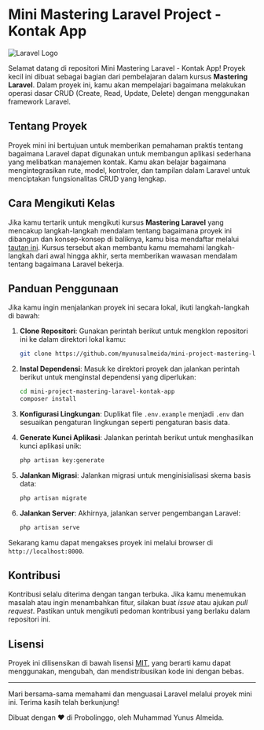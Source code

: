 # Mini Mastering Laravel Project - Kontak App

![Laravel Logo](https://raw.githubusercontent.com/laravel/art/master/logo-lockup/5%20SVG/2%20CMYK/1%20Full%20Color/laravel-logolockup-cmyk-red.svg)

Selamat datang di repositori Mini Mastering Laravel - Kontak App! Proyek kecil ini dibuat sebagai bagian dari pembelajaran dalam kursus **Mastering Laravel**. Dalam proyek ini, kamu akan mempelajari bagaimana melakukan operasi dasar CRUD (Create, Read, Update, Delete) dengan menggunakan framework Laravel.

## Tentang Proyek

Proyek mini ini bertujuan untuk memberikan pemahaman praktis tentang bagaimana Laravel dapat digunakan untuk membangun aplikasi sederhana yang melibatkan manajemen kontak. Kamu akan belajar bagaimana mengintegrasikan rute, model, kontroler, dan tampilan dalam Laravel untuk menciptakan fungsionalitas CRUD yang lengkap.

## Cara Mengikuti Kelas

Jika kamu tertarik untuk mengikuti kursus **Mastering Laravel** yang mencakup langkah-langkah mendalam tentang bagaimana proyek ini dibangun dan konsep-konsep di baliknya, kamu bisa mendaftar melalui [tautan ini](https://academy.onlenkan.com/kelas/mastering-laravel-from-zero-to-hero). Kursus tersebut akan membantu kamu memahami langkah-langkah dari awal hingga akhir, serta memberikan wawasan mendalam tentang bagaimana Laravel bekerja.

## Panduan Penggunaan

Jika kamu ingin menjalankan proyek ini secara lokal, ikuti langkah-langkah di bawah:

1. **Clone Repositori**: Gunakan perintah berikut untuk mengklon repositori ini ke dalam direktori lokal kamu:
   
   ```bash
   git clone https://github.com/myunusalmeida/mini-project-mastering-laravel-kontak-app.git
   ```

2. **Instal Dependensi**: Masuk ke direktori proyek dan jalankan perintah berikut untuk menginstal dependensi yang diperlukan:
   
   ```bash
   cd mini-project-mastering-laravel-kontak-app
   composer install
   ```

3. **Konfigurasi Lingkungan**: Duplikat file `.env.example` menjadi `.env` dan sesuaikan pengaturan lingkungan seperti pengaturan basis data.

4. **Generate Kunci Aplikasi**: Jalankan perintah berikut untuk menghasilkan kunci aplikasi unik:

   ```bash
   php artisan key:generate
   ```

5. **Jalankan Migrasi**: Jalankan migrasi untuk menginisialisasi skema basis data:

   ```bash
   php artisan migrate
   ```

6. **Jalankan Server**: Akhirnya, jalankan server pengembangan Laravel:

   ```bash
   php artisan serve
   ```

Sekarang kamu dapat mengakses proyek ini melalui browser di `http://localhost:8000`.

## Kontribusi

Kontribusi selalu diterima dengan tangan terbuka. Jika kamu menemukan masalah atau ingin menambahkan fitur, silakan buat _issue_ atau ajukan _pull request_. Pastikan untuk mengikuti pedoman kontribusi yang berlaku dalam repositori ini.

## Lisensi

Proyek ini dilisensikan di bawah lisensi [MIT](LICENSE), yang berarti kamu dapat menggunakan, mengubah, dan mendistribusikan kode ini dengan bebas.

---

Mari bersama-sama memahami dan menguasai Laravel melalui proyek mini ini. Terima kasih telah berkunjung!

Dibuat dengan ❤️ di Probolinggo, oleh Muhammad Yunus Almeida.
